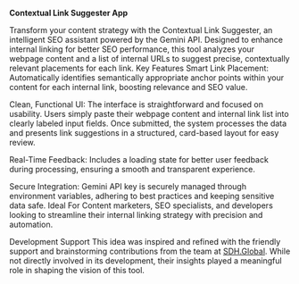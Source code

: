 **Contextual Link Suggester App**

Transform your content strategy with the Contextual Link Suggester, an intelligent SEO assistant powered by the Gemini API. Designed to enhance internal linking for better SEO performance, this tool analyzes your webpage content and a list of internal URLs to suggest precise, contextually relevant placements for each link.
Key Features
Smart Link Placement: Automatically identifies semantically appropriate anchor points within your content for each internal link, boosting relevance and SEO value.


Clean, Functional UI: The interface is straightforward and focused on usability. Users simply paste their webpage content and internal link list into clearly labeled input fields. Once submitted, the system processes the data and presents link suggestions in a structured, card-based layout for easy review.


Real-Time Feedback: Includes a loading state for better user feedback during processing, ensuring a smooth and transparent experience.


Secure Integration: Gemini API key is securely managed through environment variables, adhering to best practices and keeping sensitive data safe.
Ideal For
Content marketers, SEO specialists, and developers looking to streamline their internal linking strategy with precision and automation.

Development Support
This idea was inspired and refined with the friendly support and brainstorming contributions from the team at [SDH.Global](https://sdh.global/). While not directly involved in its development, their insights played a meaningful role in shaping the vision of this tool.
